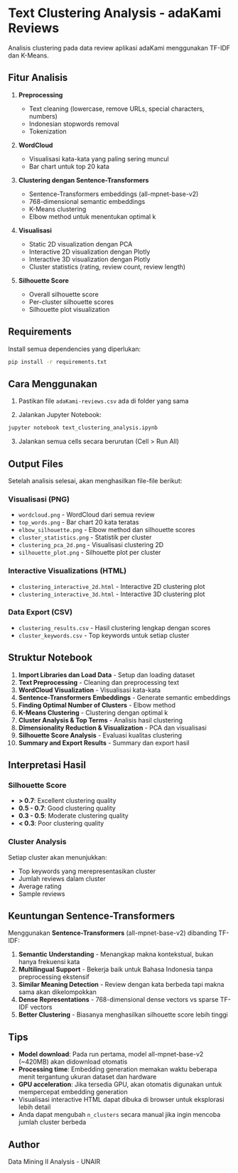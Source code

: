 # Text Clustering Analysis - adaKami Reviews

Analisis clustering pada data review aplikasi adaKami menggunakan TF-IDF dan K-Means.

## Fitur Analisis

1. **Preprocessing**

   - Text cleaning (lowercase, remove URLs, special characters, numbers)
   - Indonesian stopwords removal
   - Tokenization

2. **WordCloud**

   - Visualisasi kata-kata yang paling sering muncul
   - Bar chart untuk top 20 kata

3. **Clustering dengan Sentence-Transformers**
   - Sentence-Transformers embeddings (all-mpnet-base-v2)
   - 768-dimensional semantic embeddings
   - K-Means clustering
   - Elbow method untuk menentukan optimal k
4. **Visualisasi**

   - Static 2D visualization dengan PCA
   - Interactive 2D visualization dengan Plotly
   - Interactive 3D visualization dengan Plotly
   - Cluster statistics (rating, review count, review length)

5. **Silhouette Score**
   - Overall silhouette score
   - Per-cluster silhouette scores
   - Silhouette plot visualization

## Requirements

Install semua dependencies yang diperlukan:

```bash
pip install -r requirements.txt
```

## Cara Menggunakan

1. Pastikan file `adaKami-reviews.csv` ada di folder yang sama

2. Jalankan Jupyter Notebook:

```bash
jupyter notebook text_clustering_analysis.ipynb
```

3. Jalankan semua cells secara berurutan (Cell > Run All)

## Output Files

Setelah analisis selesai, akan menghasilkan file-file berikut:

### Visualisasi (PNG)

- `wordcloud.png` - WordCloud dari semua review
- `top_words.png` - Bar chart 20 kata teratas
- `elbow_silhouette.png` - Elbow method dan silhouette scores
- `cluster_statistics.png` - Statistik per cluster
- `clustering_pca_2d.png` - Visualisasi clustering 2D
- `silhouette_plot.png` - Silhouette plot per cluster

### Interactive Visualizations (HTML)

- `clustering_interactive_2d.html` - Interactive 2D clustering plot
- `clustering_interactive_3d.html` - Interactive 3D clustering plot

### Data Export (CSV)

- `clustering_results.csv` - Hasil clustering lengkap dengan scores
- `cluster_keywords.csv` - Top keywords untuk setiap cluster

## Struktur Notebook

1. **Import Libraries dan Load Data** - Setup dan loading dataset
2. **Text Preprocessing** - Cleaning dan preprocessing text
3. **WordCloud Visualization** - Visualisasi kata-kata
4. **Sentence-Transformers Embeddings** - Generate semantic embeddings
5. **Finding Optimal Number of Clusters** - Elbow method
6. **K-Means Clustering** - Clustering dengan optimal k
7. **Cluster Analysis & Top Terms** - Analisis hasil clustering
8. **Dimensionality Reduction & Visualization** - PCA dan visualisasi
9. **Silhouette Score Analysis** - Evaluasi kualitas clustering
10. **Summary and Export Results** - Summary dan export hasil

## Interpretasi Hasil

### Silhouette Score

- **> 0.7**: Excellent clustering quality
- **0.5 - 0.7**: Good clustering quality
- **0.3 - 0.5**: Moderate clustering quality
- **< 0.3**: Poor clustering quality

### Cluster Analysis

Setiap cluster akan menunjukkan:

- Top keywords yang merepresentasikan cluster
- Jumlah reviews dalam cluster
- Average rating
- Sample reviews

## Keuntungan Sentence-Transformers

Menggunakan **Sentence-Transformers** (all-mpnet-base-v2) dibanding TF-IDF:

1. **Semantic Understanding** - Menangkap makna kontekstual, bukan hanya frekuensi kata
2. **Multilingual Support** - Bekerja baik untuk Bahasa Indonesia tanpa preprocessing ekstensif
3. **Similar Meaning Detection** - Review dengan kata berbeda tapi makna sama akan dikelompokkan
4. **Dense Representations** - 768-dimensional dense vectors vs sparse TF-IDF vectors
5. **Better Clustering** - Biasanya menghasilkan silhouette score lebih tinggi

## Tips

- **Model download**: Pada run pertama, model all-mpnet-base-v2 (~420MB) akan didownload otomatis
- **Processing time**: Embedding generation memakan waktu beberapa menit tergantung ukuran dataset dan hardware
- **GPU acceleration**: Jika tersedia GPU, akan otomatis digunakan untuk mempercepat embedding generation
- Visualisasi interactive HTML dapat dibuka di browser untuk eksplorasi lebih detail
- Anda dapat mengubah `n_clusters` secara manual jika ingin mencoba jumlah cluster berbeda

## Author

Data Mining II Analysis - UNAIR
